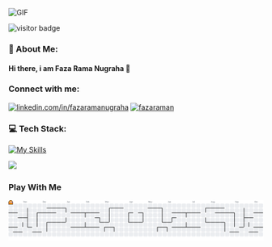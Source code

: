 ![GIF](https://media0.giphy.com/media/v1.Y2lkPTc5MGI3NjExMjJmZW9lMnFyanMzcmJrMmhmNWNwd2ljNHR0bW9pbDdvNWczb3RxaCZlcD12MV9pbnRlcm5hbF9naWZfYnlfaWQmY3Q9Zw/26FLdmIp6wJr91JAI/giphy.gif)

![visitor badge](https://visitor-badge.laobi.icu/badge?page_id=fazaram.visitor-badge&left_color=red&right_color=green)

### 💫 About Me:

#### Hi there, i am Faza Rama Nugraha 👋

### Connect with me:

<p align="left">
<a href="https://linkedin.com/in/linkedin.com/in/fazaramanugraha" target="blank"><img align="center" src="https://img.shields.io/badge/LinkedIn-0077B5?style=for-the-badge&logo=linkedin&logoColor=white" alt="linkedin.com/in/fazaramanugraha" /></a>
<a href="https://instagram.com/fazaraman" target="blank"><img align="center" src="https://img.shields.io/badge/Instagram-E4405F?style=for-the-badge&logo=instagram&logoColor=white" alt="fazaraman" /></a>
</p>

### 💻 Tech Stack:

[![My Skills](https://skillicons.dev/icons?i=html,css,javascript,php,golang,laravel,tailwindcss,mysql,postgres,notion,figma&theme=dark)](https://skillicons.dev)

![](https://github-readme-stats.vercel.app/api/top-langs/?username=fazaram&theme=dark&hide_border=false&include_all_commits=true&count_private=true&layout=compact)

### Play With Me

<picture>
  <source media="(prefers-color-scheme: dark)" srcset="https://raw.githubusercontent.com/fazaram/fazaram/output/pacman-contribution-graph-dark.svg">
  <source media="(prefers-color-scheme: light)" srcset="https://raw.githubusercontent.com/fazaram/fazaram/output/pacman-contribution-graph.svg">
  <img alt="pacman contribution graph" src="https://raw.githubusercontent.com/fazaram/fazaram/output/pacman-contribution-graph.svg">
</picture>

###
